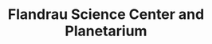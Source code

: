 ---
layout: repo
title: "Flandrau Science Center and Planetarium"
id: 13335
permalink: repos/13335/
---